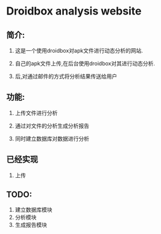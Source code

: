 # Droidbox analysis website #

## 简介: ##
1. 这是一个使用droidbox对apk文件进行动态分析的网站.

2. 自己的apk文件上传,在后台使用droidbox对其进行动态分析.

3. 后,对通过邮件的方式将分析结果传送给用户

## 功能: ##
1. 上传文件进行分析

2. 通过对文件的分析生成分析报告

3. 同时建立数据库对数据进行分析

## 已经实现 ##
1. 上传

## TODO: ##
1. 建立数据库模块
2. 分析模块
3. 生成报告模块
